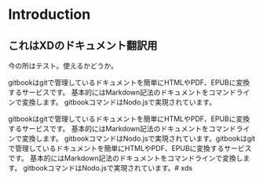 # Introduction

## これはXDのドキュメント翻訳用

今の所はテスト。使えるかどうか。

gitbookはgitで管理しているドキュメントを簡単にHTMLやPDF、EPUBに変換するサービスです。 基本的にはMarkdown記法のドキュメントをコマンドラインで変換します。 gitbookコマンドはNodo.jsで実現されています。

gitbookはgitで管理しているドキュメントを簡単にHTMLやPDF、EPUBに変換するサービスです。 基本的にはMarkdown記法のドキュメントをコマンドラインで変換します。 gitbookコマンドはNodo.jsで実現されています。gitbookはgitで管理しているドキュメントを簡単にHTMLやPDF、EPUBに変換するサービスです。 基本的にはMarkdown記法のドキュメントをコマンドラインで変換します。 gitbookコマンドはNodo.jsで実現されています。# xds
